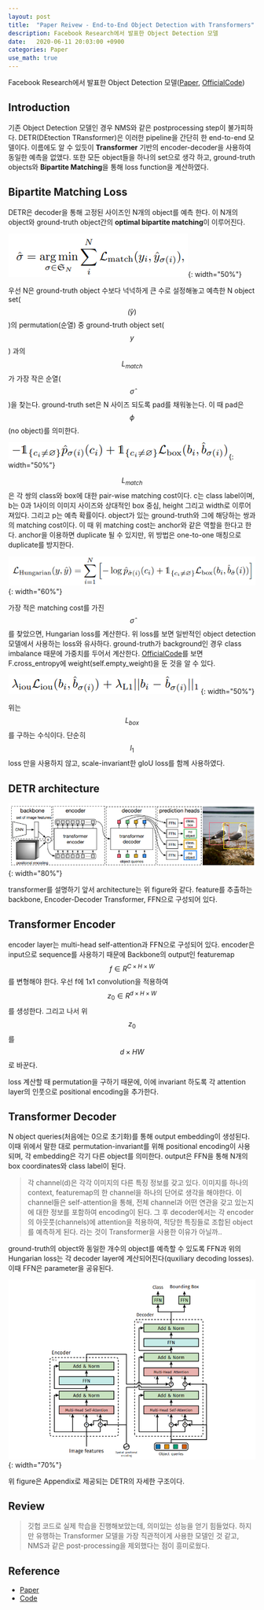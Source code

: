 ```yaml
---
layout: post
title:  "Paper Reivew - End-to-End Object Detection with Transformers"
description: Facebook Research에서 발표한 Object Detection 모델
date:   2020-06-11 20:03:00 +0900
categories: Paper
use_math: true
---
```

Facebook Research에서 발표한 Object Detection 모델([Paper](https://ai.facebook.com/research/publications/end-to-end-object-detection-with-transformers), [OfficialCode](https://github.com/facebookresearch/detr))

## Introduction
기존 Object Detection 모델인 경우 NMS와 같은 postprocessing step이 불가피하다. DETR(DEtection TRansformer)은 이러한 pipeline을 간단히 한 end-to-end 모델이다. 이름에도 알 수 있듯이 **Transformer** 기반의 encoder-decoder을 사용하여 동일한 예측을 없앴다. 또한 모든 object들을 하나의 set으로 생각 하고, ground-truth objects와 **Bipartite Matching**을 통해 loss function을 계산하였다. 

## Bipartite Matching Loss
DETR은 decoder을 통해 고정된 사이즈인 N개의 object를 예측 한다. 이 N개의 object와 ground-truth object간의 **optimal bipartite matching**이 이루어진다.

![Equ:1](https://raw.githubusercontent.com/byeongjokim/byeongjokim.github.io/master/assets/images/detr/equ1.PNG){: width="50%"}

우선 N은 ground-truth object 수보다 넉넉하게 큰 수로 설정해놓고 예측한 N object set($$\hat(y)$$)의 permutation(순열) 중 ground-truth object set($$y$$) 과의 $$L_{match}$$가 가장 작은 순열($$\hat{\sigma}$$)을 찾는다. ground-truth set은 N 사이즈 되도록 pad를 채워놓는다. 이 때 pad은 $$\phi$$(no object)를 의미한다.

![Equ:1-1](https://raw.githubusercontent.com/byeongjokim/byeongjokim.github.io/master/assets/images/detr/equ1-1.PNG){: width="50%"}

$$L_{match}$$은 각 쌍의 class와 box에 대한 pair-wise matching cost이다. c는 class label이며, b는 0과 1사이의 이미지 사이즈와 상대적인 box 중심, height 그리고 width로 이루어져있다. 그리고 p는 예측 확률이다. object가 있는 ground-truth와 그에 해당하는 쌍과의 matching cost이다. 이 때 위 matching cost는 anchor와 같은 역할을 한다고 한다. anchor을 이용하면 duplicate 될 수 있지만, 위 방법은 one-to-one 매칭으로 duplicate를 방지한다.

![Equ:2](https://raw.githubusercontent.com/byeongjokim/byeongjokim.github.io/master/assets/images/detr/equ2.PNG){: width="60%"}

가장 적은 matching cost를 가진 $$\hat{\sigma}$$를 찾았으면, Hungarian loss를 계산한다. 위 loss를 보면 일반적인 object detection 모델에서 사용하는 loss와 유사하다. ground-truth가 background인 경우 class imbalance 때문에 가중치를 두어서 계산한다. [OfficialCode](https://github.com/facebookresearch/detr/blob/be9d447ea3208e91069510643f75dadb7e9d163d/models/detr.py#L121)를 보면 F.cross_entropy에 weight(self.empty_weight)을 둔 것을 알 수 있다.

![Equ:3](https://raw.githubusercontent.com/byeongjokim/byeongjokim.github.io/master/assets/images/detr/equ3.PNG){: width="50%"}

위는 $$L_{box}$$를 구하는 수식이다. 단순히 $$l_1$$ loss 만을 사용하지 않고, scale-invariant한 gIoU loss를 함께 사용하였다.

## DETR architecture
![Fig:2](https://raw.githubusercontent.com/byeongjokim/byeongjokim.github.io/master/assets/images/detr/fig2.PNG){: width="80%"}

transformer를 설명하기 앞서 architecture는 위 figure와 같다. feature를 추출하는 backbone, Encoder-Decoder Transformer, FFN으로 구성되어 있다.

## Transformer Encoder
encoder layer는 multi-head self-attention과 FFN으로 구성되어 있다. encoder은 input으로 sequence를 사용하기 때문에 Backbone의 output인 featuremap $$f \in R^{C \times H \times W}$$를 변형해야 한다. 우선 f에 1x1 convolution을 적용하여 $$z_0 \in R^{d \times H \times W}$$를 생성한다. 그리고 나서 위 $$z_0$$를 $$d \times HW$$로 바꾼다.

loss 계산할 때 permutation을 구하기 때문에, 이에 invariant 하도록 각 attention layer의 인풋으로 positional encoding을 추가한다. 

## Transformer Decoder
N object queries(처음에는 0으로 초기화)를 통해 output embedding이 생성된다. 이때 위에서 말한 대로 permutation-invariant를 위해 positional encoding이 사용되며, 각 embedding은 각기 다른 object를 의미한다. output은 FFN을 통해 N개의 box coordinates와 class label이 된다. 

> 각 channel(d)은 각각 이미지의 다른 특징 정보를 갖고 있다. 이미지를 하나의 context, featuremap의 한 channel을 하나의 단어로 생각을 해야한다. 이 channel들은 self-attention을 통해, 전체 channel과 어떤 연관을 갖고 있는지에 대한 정보를 포함하여 encoding이 된다. 그 후 decoder에서는 각 encoder의 아웃풋(channels)에 attention을 적용하여, 적당한 특징들로 조합된 object를 예측하게 된다. 라는 것이 Transformer을 사용한 이유가 아닐까..

ground-truth의 object와 동일한 개수의 object를 예측할 수 있도록 FFN과 위의 Hungarian loss는 각 decoder layer에 계산되어진다(quxiliary decoding losses). 이때 FFN은 parameter을 공유된다. 

![Fig:3](https://raw.githubusercontent.com/byeongjokim/byeongjokim.github.io/master/assets/images/detr/fig3.PNG){: width="70%"}

위 figure은 Appendix로 제공되는 DETR의 자세한 구조이다.

## Review
> 깃헙 코드로 실제 학습을 진행해보았는데, 의미있는 성능을 얻기 힘들었다. 하지만 유행하는 Transformer 모델을 가장 직관적이게 사용한 모델인 것 같고, NMS과 같은 post-processing을 제외했다는 점이 흥미로웠다.

## Reference
- [Paper](https://ai.facebook.com/research/publications/end-to-end-object-detection-with-transformers)
- [Code](https://github.com/facebookresearch/detr)